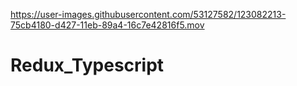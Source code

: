 

https://user-images.githubusercontent.com/53127582/123082213-75cb4180-d427-11eb-89a4-16c7e42816f5.mov

# Redux_Typescript
